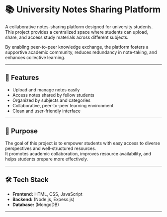 # 📚 University Notes Sharing Platform

A collaborative notes-sharing platform designed for university students.  
This project provides a centralized space where students can upload, share, and access study materials across different subjects.  

By enabling peer-to-peer knowledge exchange, the platform fosters a supportive academic community, reduces redundancy in note-taking, and enhances collective learning.

---

## 🚀 Features
- Upload and manage notes easily  
- Access notes shared by fellow students  
- Organized by subjects and categories  
- Collaborative, peer-to-peer learning environment  
- Clean and user-friendly interface  

---

## 🎯 Purpose
The goal of this project is to empower students with easy access to diverse perspectives and well-structured resources.  
It promotes academic collaboration, improves resource availability, and helps students prepare more effectively.

---

## 🛠️ Tech Stack
- **Frontend:** HTML, CSS, JavaScript  
- **Backend:** (Node.js, Expess.js)  
- **Database:** (MongoDB)  

---
